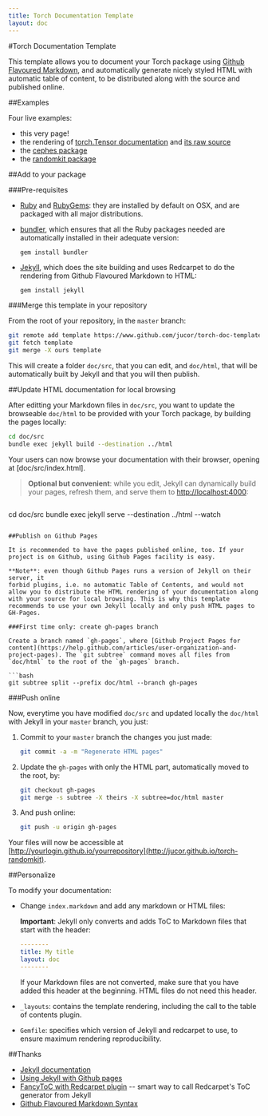 ```yaml
---
title: Torch Documentation Template
layout: doc
---
```


#Torch Documentation Template

This template allows you to document your Torch package using [Github Flavoured Markdown](https://help.github.com/articles/github-flavored-markdown), and automatically generate nicely styled HTML with automatic table of content, to be distributed along with the source and published online.

##Examples

Four live examples:

* this very page!
* the rendering of [torch.Tensor documentation](Tensor.md) and [its raw source](https://www.github.com/jucor/torch-template-doc/doc/src/Tensor.md)
* the [cephes package](http://jucor.github.io/torch-cephes)
* the [randomkit package](http://jucor.github.io/torch-randomkit)

##Add to your package

###Pre-requisites

* [Ruby](https://www.ruby-lang.org/en/downloads/) and [RubyGems](http://rubygems.org/pages/download/): they are installed by default on OSX, and are packaged with all major distributions.
* [bundler](http://bundler.io/#getting-started), which ensures that all the Ruby packages needed are automatically installed in their adequate version:

    ```bash
    gem install bundler
    ```
* [Jekyll](http://jekyllrb.com/docs/installation/), which does the site building and uses Redcarpet to do the rendering from Github Flavoured Markdown to HTML:

    ```
    gem install jekyll
    ```

###Merge this template in your repository

From the root of your repository, in the `master` branch:

```bash
git remote add template https://www.github.com/jucor/torch-doc-template
git fetch template
git merge -X ours template
```

This will create a folder `doc/src`, that you can edit, and `doc/html`, that will be automatically built by Jekyll and that you will then publish.

##Update HTML documentation for local browsing

After editting your Markdown files in `doc/src`, you want to update the browseable `doc/html` to be provided with your Torch package, by building the pages locally:

```bash
cd doc/src
bundle exec jekyll build --destination ../html
```

Your users can now browse your documentation with their browser, opening at [doc/src/index.html].

> **Optional but convenient**: while you edit, Jekyll can dynamically build your pages, refresh them, and serve them to [http://localhost:4000](http://localhost:4000):

> ```bash
cd doc/src
bundle exec jekyll serve --destination ../html --watch
```

##Publish on Github Pages

It is recommended to have the pages published online, too. If your project is on Github, using Github Pages facility is easy.

**Note**: even though Github Pages runs a version of Jekyll on their server, it
forbid plugins, i.e. no automatic Table of Contents, and would not allow you to distribute the HTML rendering of your documentation along with your source for local browsing. This is why this template recommends to use your own Jekyll locally and only push HTML pages to GH-Pages.

###First time only: create gh-pages branch

Create a branch named `gh-pages`, where [Github Project Pages for content](https://help.github.com/articles/user-organization-and-project-pages). The `git subtree` command moves all files from `doc/html` to the root of the `gh-pages` branch.

```bash
git subtree split --prefix doc/html --branch gh-pages
```

###Push online

Now, everytime you have modified `doc/src` and updated locally the `doc/html` with Jekyll in your `master` branch, you just:

1. Commit to your `master` branch the changes you just made:

    ```bash
    git commit -a -m "Regenerate HTML pages"
    ```

2. Update the `gh-pages` with only the HTML part, automatically moved to the root, by:

    ```bash
    git checkout gh-pages
    git merge -s subtree -X theirs -X subtree=doc/html master
    ```
3. And push online:

    ```bash
    git push -u origin gh-pages
    ```

Your files will now be accessible at [http://yourlogin.github.io/yourrepository](http://jucor.github.io/torch-randomkit).

##Personalize

To modify your documentation:

* Change `index.markdown` and add any markdown or HTML files:
    
    **Important**: Jekyll only converts and adds ToC to Markdown files that start with the header:

    ```yaml
    --------
    title: My title
    layout: doc
    --------
    ```

    If your Markdown files are not converted, make sure that you have added this header at the beginning. HTML files do not need this header.
* `_layouts`: contains the template rendering, including the call to the table of contents plugin.
* `Gemfile`: specifies which version of Jekyll and redcarpet to use, to ensure maximum rendering reproducibility.

##Thanks

* [Jekyll documentation](http://jekyllrb.com/docs/home/)
* [Using Jekyll with Github pages](https://help.github.com/articles/using-jekyll-with-pages)
* [FancyToC with Redcarpet plugin](http://jekyll.alphavice.com/source/_plugins) -- smart way to call Redcarpet's ToC generator from Jekyll
* [Github Flavoured Markdown Syntax](https://help.github.com/articles/github-flavored-markdown)
